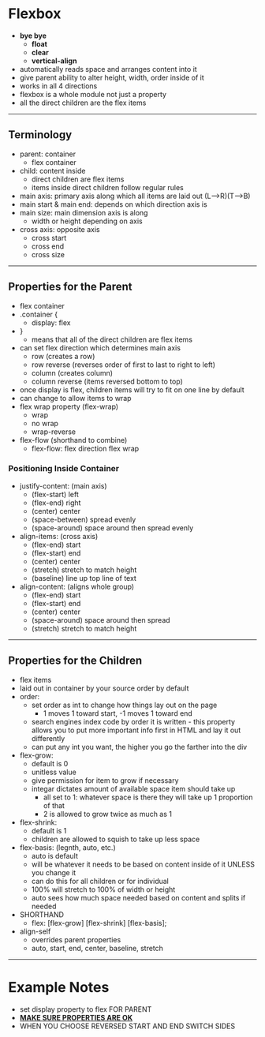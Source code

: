 # Flexbox
- <b> bye bye
    - float
    - clear
    - vertical-align </b>
- automatically reads space and arranges content into it
- give parent ability to alter height, width, order inside of it
- works in all 4 directions
- flexbox is a whole module not just a property
- all the direct children are the flex items
---
## Terminology
- parent: container
    - flex container
- child: content inside
    - direct children are flex items
    - items inside direct children follow regular rules
- main axis: primary axis along which all items are laid out (L-->R)(T-->B)
- main start & main end: depends on which direction axis is
- main size: main dimension axis is along
    - width or height depending on axis
- cross axis: opposite axis 
    - cross start
    - cross end
    - cross size
---
## Properties for the Parent
- flex container
- .container {
    - display: flex 
- }
    - means that all of the direct children are flex items
- can set flex direction which determines main axis
    - row (creates a row)
    - row reverse (reverses order of first to last to right to left)
    - column (creates column)
    - column reverse (items reversed bottom to top)
- once display is flex, children items will try to fit on one line by default
- can change to allow items to wrap
- flex wrap property (flex-wrap)
    - wrap
    - no wrap
    - wrap-reverse
- flex-flow (shorthand to combine)
    - flex-flow: flex direction flex wrap
### Positioning Inside Container
- justify-content: (main axis)
    - (flex-start) left
    - (flex-end) right
    - (center) center
    - (space-between) spread evenly
    - (space-around) space around then spread evenly
- align-items: (cross axis)
    - (flex-end) start
    - (flex-start) end
    - (center) center
    - (stretch) stretch to match height
    - (baseline) line up top line of text
- align-content: (aligns whole group)
    - (flex-end) start
    - (flex-start) end
    - (center) center
    - (space-around) space around then spread
    - (stretch) stretch to match height
---
## Properties for the Children
- flex items
- laid out in container by your source order by default
- order:
    - set order as int to change how things lay out on the page
        - 1 moves 1 toward start, -1 moves 1 toward end
    - search engines index code by order it is written - this property allows you to put more important info first in HTML and lay it out differently
    - can put any int you want, the higher you go the farther into the div
- flex-grow:
    - default is 0
    - unitless value
    - give permission for item to grow if necessary
    - integar dictates amount of available space item should take up
        - all set to 1: whatever space is there they will take up 1 proportion of that
        - 2 is allowed to grow twice as much as 1
- flex-shrink:
    - default is 1
    - children are allowed to squish to take up less space
- flex-basis: (legnth, auto, etc.)
    - auto is default
    - will be whatever it needs to be based on content inside of it UNLESS you change it
    - can do this for all children or for individual
    - 100% will stretch to 100% of width or height
    - auto sees how much space needed based on content and splits if needed
- SHORTHAND
    - flex: [flex-grow] [flex-shrink] [flex-basis];
- align-self
    - overrides parent properties
    - auto, start, end, center, baseline, stretch
---
# Example Notes
- set display property to flex FOR PARENT
- <b> <a href="https://caniuse.com/#search=flex">MAKE SURE PROPERTIES ARE OK</a> </b>
- WHEN YOU CHOOSE REVERSED START AND END SWITCH SIDES
        